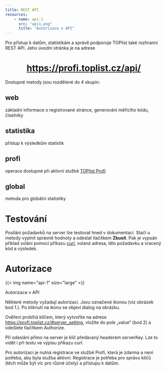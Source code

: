 ```yaml
---
title: REST API
resources:
    - name: api-1
      src: "api1.png"
      title: "Autorizace v API"
---
```

Pro přístup k datům, statistikám a správě podporuje TOPlist také rozhranní REST API. Jeho úvodní stránka je na adrese

<center>
<h1><a href="https://profi.toplist.cz/api/">https://profi.toplist.cz/api/</a></h1>
</center>

Dostupné metody jsou rozdělené do 4 skupin:
## web

základní informace o registrované stránce, generování měřícího kódu, číselníky
## statistika

přístup k výsledkům statistik
## profi

operace dostupné při aktivní službě [TOPlist Profi](https://profi.toplist.cz)
## global

metoda pro globální statistiky
# Testování

Posílání požadavků na server lze testovat hned v dokumentaci. Stačí u metody vyplnit správně hodnoty a odeslat tlačítkem **Zkusit**. Pak je vypsán příklad volání pomocí příkazu [curl](https://curl.se/docs/manpage.html), volaná adresa, tělo požadavku a vracený kód a výsledek.
# Autorizace

{{< img name="api-1" size="large" >}}

Autorizace v API

Některé metody vyžadují autorizaci. Jsou označené ikonou (viz obrázek bod 1.). Po kliknutí na ikonu se objeví dialog na obrázku.

Ověření probíhá klíčem, který vytvoříte na adrese https://profi.toplist.cz/#server_setting, vložíte do pole „value“ (bod 2) a odešlete tlačítkem Authorize.

Při odeslání přímo na server je klíč předávaný headerem serverKey. Lze to vidět i při testu ve výpisu příkazu curl.

Pro autorizaci je nutná registrace ve službě Profi, která je zdarma a není potřeba, aby byla služba aktivní. Registrace je potřeba pro správu klíčů (těch může být víc pro různé účely) a přístupu k datům.
